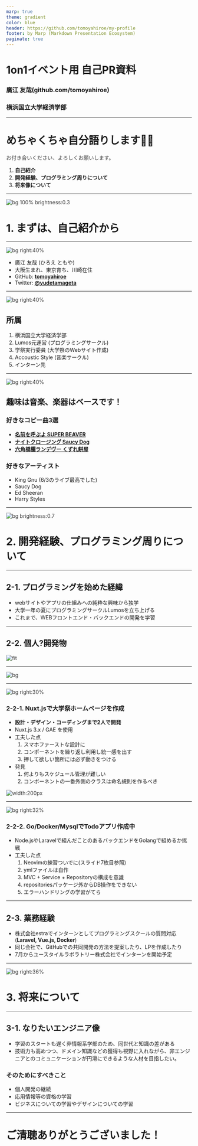 ```yaml
---
marp: true
theme: gradient
color: blue
header: https://github.com/tomoyahiroe/my-profile
footer: by Marp (Markdown Presentation Ecosystem)
paginate: true
---
```

<style>
  section li, p {
    color: #3b3b3b;
  }
</style>
# 1on1イベント用 自己PR資料

### 廣江 友哉(github.com/tomoyahiroe)
### 横浜国立大学経済学部


---
# めちゃくちゃ自分語りします🙇‍♂️

お付き合いください、よろしくお願いします。
1. **自己紹介**
2. **開発経験、プログラミング周りについて**
3. **将来像について**

---

<!-- 
_color: white
-->
![bg 100% brightness:0.3](./images/background.jpeg)
# 1. まずは、自己紹介から

---
![bg right:40%](./images/food-face.jpg)
- 廣江 友哉 (ひろえ ともや)
- 大阪生まれ、東京育ち、川崎在住
- GitHub: **[tomoyahiroe](https://github.com/tomoyahiroe)**
- Twitter: **[@yudetamageta](https://twitter.com/@yudetamageta)**

---

![bg right:40%](./images/lt-background.png)

## 所属
1. 横浜国立大学経済学部
2. Lumos元運営 (プログラミングサークル)
3. 学祭実行委員 (大学祭のWebサイト作成)
4. Accoustic Style (音楽サークル)
5. インターン先

---
![bg right:40%](./images/bass.jpg)
## 趣味は音楽、楽器はベースです！
### 好きなコピー曲3選
- **[名前を呼ぶよ SUPER BEAVER](https://www.youtube.com/watch?v=sZCo_Xm8vmo)**
- **[ナイトクロージング Saucy Dog](https://www.youtube.com/watch?v=NP6dy9ZWyA0)**
- **[六角橋欄ランデヴー くずれ餅屋](https://www.youtube.com/watch?v=xF5kgOPaKxs)**
### 好きなアーティスト
- King Gnu (6/3のライブ最高でした)
- Saucy Dog
- Ed Sheeran
- Harry Styles
---
<!--
_color: white
-->
![bg brightness:0.7](./images/neovim-background.png)
# 2. 開発経験、プログラミング周りについて

---

## 2-1. プログラミングを始めた経緯
- webサイトやアプリの仕組みへの純粋な興味から独学
- 大学一年の夏にプログラミングサークルLumosを立ち上げる
- これまで、WEBフロントエンド・バックエンドの開発を学習

---
## 2-2. 個人?開発物
![fit ](./images/kusa.png)

---
![bg](./images/my-products.jpg)

---
<!--
_header: https://seiryo.ynu-fes.yokohama/
-->
<style scoped>
  section li {
    font-size: 20px;
  }
</style>
![bg right:30%](./images/seiryo-mobile.png)
### 2-2-1. Nuxt.jsで大学祭ホームページを作成
- **設計・デザイン・コーディングまで2人で開発**
- Nuxt.js 3.x / GAE を使用
- 工夫した点
  1. スマホファーストな設計に
  2. コンポーネントを繰り返し利用し統一感を出す
  3. 押して欲しい箇所には必ず動きをつける
- 発見
  1. 何よりもスケジュール管理が難しい
  2. コンポーネントの一番外側のクラスは命名規則を作るべき

![width:200px](./images/seiryo-qr.png)

---
![bg right:32%](./images/todogo-tree.png)
### 2-2-2. Go/Docker/MysqlでTodoアプリ作成中
- Node.jsやLaravelで組んだことのあるバックエンドをGolangで組めるか挑戦
- 工夫した点
  1. Neovimの練習ついでに(スライド7枚目参照)
  2. ymlファイルは自作
  3. MVC + Service + Repositoryの構成を意識
  4. repositoriesパッケージ外からDB操作をできない
  5. エラーハンドリングの学習がてら

---

## 2-3. 業務経験

- 株式会社estraでインターンとしてプログラミングスクールの質問対応(**Laravel, Vue.js, Docker**)
- 同じ会社で、GitHubでの共同開発の方法を提案したり、LPを作成したり
- 7月からユースタイルラボラトリー株式会社でインターンを開始予定

---
![bg right:36%](./images/go-pher.jpeg)
# 3. 将来について

---

## 3-1. なりたいエンジニア像

- 学習のスタートも遅く非情報系学部のため、同世代と知識の差がある
- 技術力も高めつつ、ドメイン知識などの獲得も視野に入れながら、非エンジニアとのコミュニケーションが円滑にできるような人材を目指したい。

### そのためにすべきこと
- 個人開発の継続
- 応用情報等の資格の学習
- ビジネスについての学習やデザインについての学習

---

# ご清聴ありがとうございました！
